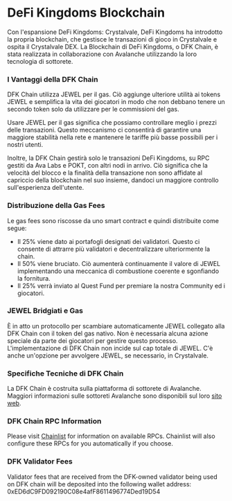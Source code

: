 # DeFi Kingdoms Blockchain

Con l'espansione DeFi Kingdoms: Crystalvale, DeFi Kingdoms ha introdotto la propria blockchain, che gestisce le transazioni di gioco in Crystalvale e ospita il Crystalvale DEX. La Blockchain di DeFi Kingdoms, o DFK Chain, è stata realizzata in collaborazione con Avalanche utilizzando la loro tecnologia di sottorete.

### I Vantaggi della DFK Chain

DFK Chain utilizza JEWEL per il gas. Ciò aggiunge ulteriore utilità ai tokens JEWEL e semplifica la vita dei giocatori in modo che non debbano tenere un secondo token solo da utilizzare per le commissioni del gas.

Usare JEWEL per il gas significa che possiamo controllare meglio i prezzi delle transazioni. Questo meccanismo ci consentirà di garantire una maggiore stabilità nella rete e mantenere le tariffe più basse possibili per i nostri utenti.

Inoltre, la DFK Chain gestirà solo le transazioni DeFi Kingdoms, su RPC gestiti da Ava Labs e POKT, con altri nodi in arrivo. Ciò significa che la velocità del blocco e la finalità della transazione non sono affidate al capriccio della blockchain nel suo insieme, dandoci un maggiore controllo sull'esperienza dell'utente.

### Distribuzione della Gas Fees

Le gas fees sono riscosse da uno smart contract e quindi distribuite come segue:

* Il 25% viene dato ai portafogli designati dei validatori. Questo ci consente di attrarre più validatori e decentralizzare ulteriormente la chain.
* Il 50% viene bruciato. Ciò aumenterà continuamente il valore di JEWEL implementando una meccanica di combustione coerente e sgonfiando la fornitura.
* Il 25% verrà inviato al Quest Fund per premiare la nostra Community ed i giocatori.

### JEWEL Bridgiati e Gas

È in atto un protocollo per scambiare automaticamente JEWEL collegato alla DFK Chain con il token del gas nativo. Non è necessaria alcuna azione speciale da parte dei giocatori per gestire questo processo. L'implementazione di DFK Chain non incide sul cap totale di JEWEL. C'è anche un'opzione per avvolgere JEWEL, se necessario, in Crystalvale.

### Specifiche Tecniche di DFK Chain

La DFK Chain è costruita sulla piattaforma di sottorete di Avalanche. Maggiori informazioni sulle sottoreti Avalanche sono disponibili sul loro [sito web](https://docs.avax.network/subnets).

### DFK Chain RPC Information

Please visit [Chainlist](https://chainlist.org/?search=dfk) for information on available RPCs. Chainlist will also configure these RPCs for you automatically if you choose.

### DFK Validator Fees

Validator fees that are received from the DFK-owned validator being used on DFK chain will be deposited into the following wallet address:\
0xED6dC9FD092190C08e4afF8611496774Ded19D54
